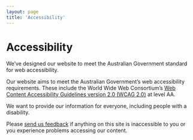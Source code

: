 ```yaml
---
layout: page
title: 'Accessibility'
---
```


# Accessibility

We’ve designed our website to meet the Australian Government standard for web accessibility.

Our website aims to meet the Australian Government’s web accessibility requirements. These include the World Wide Web Consortium’s <a href="http://www.w3.org/TR/WCAG20/" target="_blank" rel="external noreferrer">Web Content Accessibility Guidelines version 2.0 (WCAG 2.0)</a> at level AA.

We want to provide our information for everyone, including people with a disability.

Please <a href="#footer-feedback">send us feedback</a> if anything on this site is inaccessible to you or you experience problems accessing our content.
